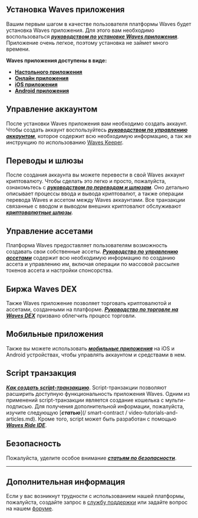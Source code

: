 ## Установка Waves приложения

Вашим первым шагом в качестве пользователя платформы Waves будет установка Waves приложения. Для этого вам необходимо воспользоваться [_**руководством по установке Waves приложения**_](/waves-client/install-waves-client.md). Приложение очень легкое, поэтому установка не займет много времени.

**Waves приложения доступены в виде:**

* [**Настольного приложения**](https://wavesplatform.com/product)
* [**Онлайн приложения**](https://client.wavesplatform.com)
* [**iOS приложения**](https://itunes.apple.com/us/app/waves-wallet/id1233158971)
* [**Android приложения**](https://play.google.com/store/apps/details?id=com.wavesplatform.wallet)

## Управление аккаунтом

После установки Waves приложения вам необходимо создать аккаунт. Чтобы создать аккаунт воспользуйтесь [_**руководством по управлению аккаунтом**_](/waves-client/account-management.md), которое содержит всю необходимую информацию, а так же инструкцию по использованию [Waves Keeper](/waves-client/account-management/waves-keeper.md).

## Переводы и шлюзы

После создания аккаунта вы можете перевести в свой Waves аккаунт криптовалюту. Чтобы сделать это легко и просто, пожалуйста, ознакомьтесь с [_**руководством по переводам и шлюзам**_](/waves-client/wallet-management.md). Оно детально описывает процессы ввода и вывода криптовалют, а также операции перевода Waves и ассетом между Waves аккаунтами. Все транзакции связанные с вводом и выводом внешних криптовалют обслуживают [_**криптовалютные шлюзы**_](/waves-client/frequently-asked-questions-faq/transfers-and-gateways/payment-gateway.md).

## Управление ассетами

Платформа Waves предоставляет пользователям возможность создавать свои собственные ассеты. [_**Руководство по управлению ассетами**_](/waves-client/assets-management.md) содержит всю необходимую информацию по созданию ассета и управлению им, включая операции по массовой рассылке токенов ассета и настройки спонсорства.

## Биржа Waves DEX

Также Waves приложение позволяет торговать криптовалютой и ассетами, созданными на платформе. [_**Руководство по торговле на Waves DEX**_](/waves-client/waves-dex.md) призвано облегчить процесс торговли.

## Мобильные приложения

Также вы можете использовать [_**мобильные приложения**_](/waves-client/mobile-apps.md) на iOS и Android устройствах, чтобы управлять аккаунтом и средствами в нем.

## Script транзакция

[_**Как создать script-транзакцию**_](/waves-client/advanced_features/script_transaction.md). Script-транзакции позволяют расширить доступную функциональность приложения Waves. Одним из применений script-транзакции является создание кошелька с мульти-подписью. Для получения дополнительной информации, пожалуйста, изучите следующую [_**статью**_](/ smart-contract / video-tutorials-and-articles.md). Кроме того, script может быть разработан с помощью [_**Waves Ride IDE**_](/smart-contracts/waves-contracts-language-description.md).

## Безопасность

Пожалуйста, уделите особое внимание [_**статьям по безопасности**_](/waves-client/security.md).

___

## Дополнительная информация

Если у вас возникнут трудности с использованием нашей платформы, пожалуйста, создайте запрос в [службу поддержки](https://support.wavesplatform.com/) или задайте вопрос на нашем [форуме](https://forum.wavesplatform.com/).
